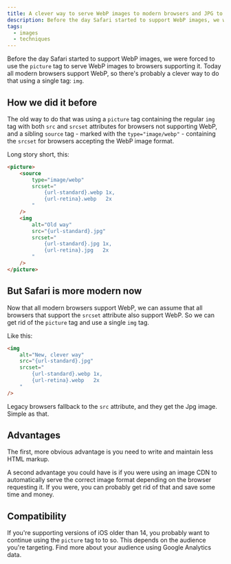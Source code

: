 ```yaml
---
title: A clever way to serve WebP images to modern browsers and JPG to IE
description: Before the day Safari started to support WebP images, we were forced to use the picture tag to serve WebP images to browsers supporting it. Today all modern browsers support WebP, so there's probably a clever way to do that using a single tag, img.
tags:
  - images
  - techniques
---
```


Before the day Safari started to support WebP images, we were forced to use the `picture` tag to serve WebP images to browsers supporting it. Today all modern browsers support WebP, so there's probably a clever way to do that using a single tag: `img`.

## How we did it before

The old way to do that was using a `picture` tag containing the regular `img` tag with both `src` and `srcset` attributes for browsers not supporting WebP, and a sibling `source` tag - marked with the `type="image/webp"` - containing the `srcset` for browsers accepting the WebP image format.

Long story short, this:

```html
<picture>
    <source
        type="image/webp"
        srcset="
            {url-standard}.webp 1x,
            {url-retina}.webp   2x
        "
    />
    <img
        alt="Old way"
        src="{url-standard}.jpg"
        srcset="
            {url-standard}.jpg 1x,
            {url-retina}.jpg   2x
        "
    />
</picture>
```

## But Safari is more modern now

Now that all modern browsers support WebP, we can assume that all browsers that support the `srcset` attribute also support WebP. So we can get rid of the `picture` tag and use a single `img` tag.

Like this:

```html
<img
    alt="New, clever way"
    src="{url-standard}.jpg"
    srcset="
        {url-standard}.webp 1x,
        {url-retina}.webp   2x
    "
/>
```

Legacy browsers fallback to the `src` attribute, and they get the Jpg image. Simple as that.


## Advantages

The first, more obvious advantage is you need to write and maintain less HTML markup.

A second advantage you could have is if you were using an image CDN to automatically serve the correct image format depending on the browser requesting it. If you were, you can probably get rid of that and save some time and money.


## Compatibility

If you're supporting versions of iOS older than 14, you probably want to continue using the `picture` tag to to so. This depends on the audience you're targeting. Find more about your audience using Google Analytics data.
